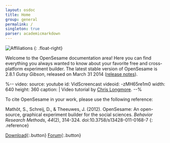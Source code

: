 ```yaml
---
layout: osdoc
title: Home
group: general
permalink: /
singleton: true
parser: academicmarkdown
---
```


![Affiliations](/img/affiliations.png "Affiliations")
{: .float-right}

Welcome to the OpenSesame documentation area! Here you can find everything you always wanted to know about your favorite free and cross-platform experiment builder. The latest stable version of OpenSesame is 2.8.1 *Gutsy Gibson*, released on March 31 2014 ([release notes]).

%--
video:
 source: youtube
 id: VidScreencast
 videoid: -zMH65re1m0
 width: 640
 height: 360
 caption: |
  Video tutorial by <a href="http://chrislongmore.co.uk/">Chris Longmore</a>.
--%

To cite OpenSesame in your work, please use the following reference:

Mathôt, S., Schreij, D., & Theeuwes, J. (2012). OpenSesame: An open-source, graphical experiment builder for the social sciences. *Behavior Research Methods*, *44*(2), 314-324. doi:10.3758/s13428-011-0168-7
{: .reference}

[Download][]{:.button}
[Forum][]{:.button}

[forum]: http://forum.cogsci.nl/
[release notes]: /notes/2.8.1
[download]: /getting-opensesame/download/
[chris longmore]: http://www.chrislongmore.co.uk/
